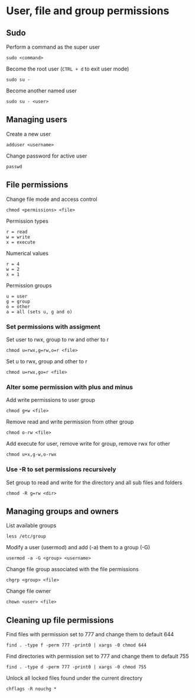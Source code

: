 # User, file and group permissions

## Sudo

Perform a command as the super user

    sudo <command>

Become the root user (`CTRL + d` to exit user mode)

    sudo su -

Become another named user

    sudo su - <user>

## Managing users

Create a new user

    adduser <username>

Change password for active user

    passwd

## File permissions

Change file mode and access control

    chmod <permissions> <file>

Permission types

    r = read
    w = write
    x = execute

Numerical values

    r = 4
    w = 2
    x = 1

Permission groups

    u = user
    g = group
    o = other
    a = all (sets u, g and o)

### Set permissions with assigment

Set user to rwx, group to rw and other to r

    chmod u=rwx,g=rw,o=r <file>

Set u to rwx, group and other to r

    chmod u=rwx,go=r <file>

### Alter some permission with plus and minus

Add write permissions to user group

    chmod g+w <file>

Remove read and write permission from other group

    chmod o-rw <file>

Add execute for user, remove write for group, remove rwx for other

    chmod u+x,g-w,o-rwx

### Use -R to set permissions recursively

Set group to read and write for the directory and all sub files and folders

    chmod -R g=rw <dir>

## Managing groups and owners

List available groups

    less /etc/group

Modify a user (usermod) and add (-a) them to a group (-G)

    usermod -a -G <group> <username>

Change file group associated with the file permissions

    chgrp <group> <file>

Change file owner

    chown <user> <file>

## Cleaning up file permissions

Find files with permission set to 777 and change them to default 644

    find . -type f -perm 777 -print0 | xargs -0 chmod 644

Find directories with permission set to 777 and change them to default 755

    find . -type d -perm 777 -print0 | xargs -0 chmod 755

Unlock all locked files found under the current directory

    chflags -R nouchg *
